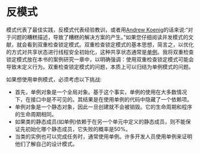 # 反模式

模式代表了最佳实践，反模式代表经验教训，或者用[Andrew Koenig](https://en.wikipedia.org/wiki/Andrew_Koenig_(programmer))的话来说:“对于问题的糟糕描述，导致了糟糕的解决方案的产生。”如果您仔细阅读并发模式的文献，就会看到双重检查锁定模式。双重检查锁定模式的基本思想，简言之，以优化的方式对共享状态进行线程安全初始化，这种共享状态通常是[单例](https://en.wikipedia.org/wiki/Singleton_pattern)。我将双重检查锁定模式放在本书的案例研究一章中，以明确强调：使用双重检查锁定模式可能会导致未定义行为。双重检查锁定模式的问题，本质上可以归结为单例模式的问题。

如果想使用单例模式，必须考虑以下挑战:

* 首先，单例对象是一个全局对象。基于这个事实，单例的使用在大多数情况下，在接口中是不可见的。其结果是在使用单例的代码中隐藏了一个依赖项。
* 单例对象是一个静态对象，因此一旦创建就不会被销毁。它的生命周期和程序的生命周期相同。
* 如果类的静态成员(如单例)依赖于在另一个单元中定义的静态成员，则不能保证先初始化哪个静态成员，它失败的概率是50%。
* 当类的实例也可以完成任务时，通常使用单例。许多开发人员使用单例来证明他们了解自己的设计模式。

